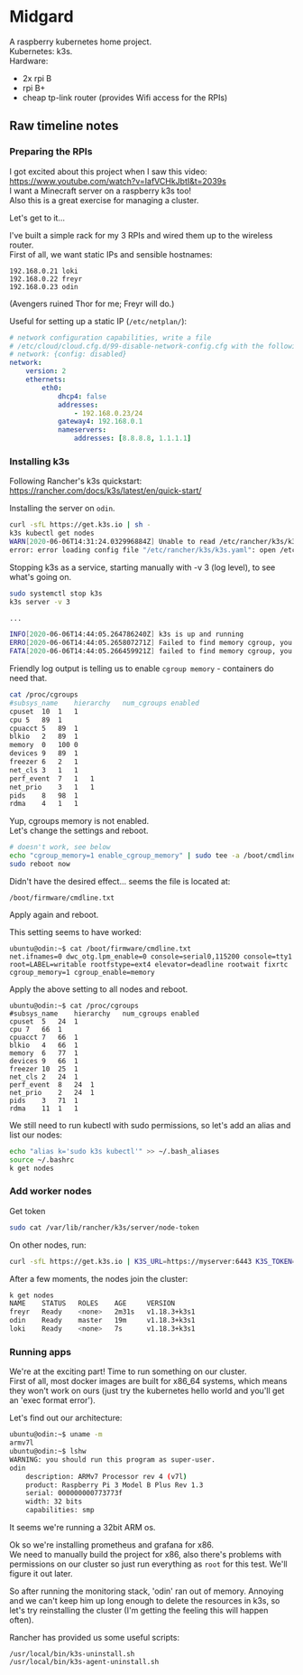 # Midgard
A raspberry kubernetes home project.   
Kubernetes: k3s.   
Hardware:   
* 2x rpi B
* rpi B+
* cheap tp-link router (provides Wifi access for the RPIs)

## Raw timeline notes

### Preparing the RPIs

I got excited about this project when I saw this video:   
https://www.youtube.com/watch?v=IafVCHkJbtI&t=2039s   
I want a Minecraft server on a raspberry k3s too!   
Also this is a great exercise for managing a cluster.   

Let's get to it...

I've built a simple rack for my 3 RPIs and wired them up to the wireless router.   
First of all, we want static IPs and sensible hostnames:
```
192.168.0.21 loki
192.168.0.22 freyr
192.168.0.23 odin
```
(Avengers ruined Thor for me; Freyr will do.)

Useful for setting up a static IP (`/etc/netplan/`):   
```yml
# network configuration capabilities, write a file
# /etc/cloud/cloud.cfg.d/99-disable-network-config.cfg with the following:
# network: {config: disabled}
network:
    version: 2
    ethernets:
        eth0:
            dhcp4: false
            addresses:
                - 192.168.0.23/24
            gateway4: 192.168.0.1
            nameservers:
                addresses: [8.8.8.8, 1.1.1.1]

```

### Installing k3s
Following Rancher's k3s quickstart:   
https://rancher.com/docs/k3s/latest/en/quick-start/

Installing the server on `odin`.   
```bash
curl -sfL https://get.k3s.io | sh -
k3s kubectl get nodes
WARN[2020-06-06T14:31:24.032996884Z] Unable to read /etc/rancher/k3s/k3s.yaml, please start server with --write-kubeconfig-mode to modify kube config permissions 
error: error loading config file "/etc/rancher/k3s/k3s.yaml": open /etc/rancher/k3s/k3s.yaml: permission denied
```

Stopping k3s as a service, starting manually with -v 3 (log level), to see what's going on.   
```bash
sudo systemctl stop k3s
k3s server -v 3

...

INFO[2020-06-06T14:44:05.264786240Z] k3s is up and running                        
ERRO[2020-06-06T14:44:05.265807271Z] Failed to find memory cgroup, you may need to add "cgroup_memory=1 cgroup_enable=memory" to your linux cmdline (/boot/cmdline.txt on a Raspberry Pi) 
FATA[2020-06-06T14:44:05.266459921Z] failed to find memory cgroup, you may need to add "cgroup_memory=1 cgroup_enable=memory" to your linux cmdline (/boot/cmdline.txt on a Raspberry Pi) 

```
Friendly log output is telling us to enable `cgroup memory` - containers do need that.   

```bash
cat /proc/cgroups 
#subsys_name	hierarchy	num_cgroups	enabled
cpuset	10	1	1
cpu	5	89	1
cpuacct	5	89	1
blkio	2	89	1
memory	0	100	0
devices	9	89	1
freezer	6	2	1
net_cls	3	1	1
perf_event	7	1	1
net_prio	3	1	1
pids	8	98	1
rdma	4	1	1
```
Yup, cgroups memory is not enabled.   
Let's change the settings and reboot.   
```bash
# doesn't work, see below
echo "cgroup_memory=1 enable_cgroup_memory" | sudo tee -a /boot/cmdline.txt
sudo reboot now
```
Didn't have the desired effect... seems the file is located at:
```
/boot/firmware/cmdline.txt
```
Apply again and reboot.

This setting seems to have worked:
```
ubuntu@odin:~$ cat /boot/firmware/cmdline.txt 
net.ifnames=0 dwc_otg.lpm_enable=0 console=serial0,115200 console=tty1 root=LABEL=writable rootfstype=ext4 elevator=deadline rootwait fixrtc cgroup_memory=1 cgroup_enable=memory
```
Apply the above setting to all nodes and reboot.   

```
ubuntu@odin:~$ cat /proc/cgroups 
#subsys_name	hierarchy	num_cgroups	enabled
cpuset	5	24	1
cpu	7	66	1
cpuacct	7	66	1
blkio	4	66	1
memory	6	77	1
devices	9	66	1
freezer	10	25	1
net_cls	2	24	1
perf_event	8	24	1
net_prio	2	24	1
pids	3	71	1
rdma	11	1	1
```

We still need to run kubectl with sudo permissions, so let's add an alias and list our nodes:
```bash
echo "alias k='sudo k3s kubectl'" >> ~/.bash_aliases
source ~/.bashrc
k get nodes
```

### Add worker nodes
Get token
```bash
sudo cat /var/lib/rancher/k3s/server/node-token
```

On other nodes, run:
```bash
curl -sfL https://get.k3s.io | K3S_URL=https://myserver:6443 K3S_TOKEN=mynodetoken sh -
```

After a few moments, the nodes join the cluster:
```bash
k get nodes
NAME    STATUS   ROLES    AGE     VERSION
freyr   Ready    <none>   2m31s   v1.18.3+k3s1
odin    Ready    master   19m     v1.18.3+k3s1
loki    Ready    <none>   7s      v1.18.3+k3s1
```

### Running apps
We're at the exciting part! Time to run something on our cluster.   
First of all, most docker images are built for x86_64 systems, which means they won't work on ours (just try the kubernetes hello world and you'll get an 'exec format error').   

Let's find out our architecture:
```bash
ubuntu@odin:~$ uname -m
armv7l
ubuntu@odin:~$ lshw
WARNING: you should run this program as super-user.
odin                        
    description: ARMv7 Processor rev 4 (v7l)
    product: Raspberry Pi 3 Model B Plus Rev 1.3
    serial: 000000000773773f
    width: 32 bits
    capabilities: smp
```

It seems we're running a 32bit ARM os.   

Ok so we're installing prometheus and grafana for x86.   
We need to manually build the project for x86, also there's problems with permissions on our cluster so just run everything as `root` for this test. We'll figure it out later.   

So after running the monitoring stack, 'odin' ran out of memory. Annoying and we can't keep him up long enough to delete the resources in k3s, so let's try reinstalling the cluster (I'm getting the feeling this will happen often).   

Rancher has provided us some useful scripts:
```
/usr/local/bin/k3s-uninstall.sh
/usr/local/bin/k3s-agent-uninstall.sh
```
